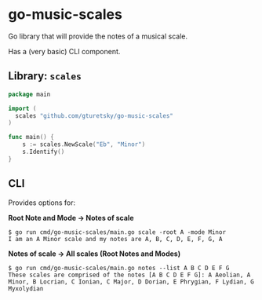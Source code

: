 # go-music-scales

Go library that will provide the notes of a musical scale.

Has a (very basic) CLI component.

## Library: `scales`

```go
package main

import (
  scales "github.com/gturetsky/go-music-scales"
)

func main() {
	s := scales.NewScale("Eb", "Minor")
	s.Identify()
}
```

## CLI

Provides options for:

**Root Note and Mode -> Notes of scale**
```console
$ go run cmd/go-music-scales/main.go scale -root A -mode Minor
I am an A Minor scale and my notes are A, B, C, D, E, F, G, A
```

**Notes of scale -> All scales (Root Notes and Modes)**
```console
$ go run cmd/go-music-scales/main.go notes --list A B C D E F G
These scales are comprised of the notes [A B C D E F G]: A Aeolian, A Minor, B Locrian, C Ionian, C Major, D Dorian, E Phrygian, F Lydian, G Myxolydian
```

